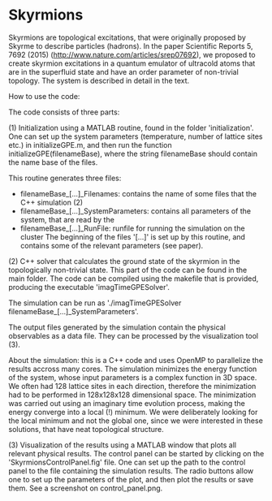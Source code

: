 # Skyrmions

Skyrmions are topological excitations, that were originally proposed by Skyrme to describe particles (hadrons). In the paper Scientific Reports 5, 7692 (2015) (http://www.nature.com/articles/srep07692), we proposed to create skyrmion excitations in a quantum emulator of ultracold atoms that are in the superfluid state and have an order parameter of non-trivial topology. The system is described in detail in the text.

How to use the code:

The code consists of three parts: 

(1) Initialization using a MATLAB routine, found in the folder 'initialization'. One can set up the system parameters (temperature, number of lattice sites etc.) in initializeGPE.m, and then run the function initializeGPE(filenameBase), where the string filenameBase should contain the name base of the files.

This routine generates three files: 
- filenameBase_[...]_Filenames: contains the name of some files that the C++ simulation (2)
- filenameBase_[...]_SystemParameters: contains all parameters of the system, that are read by the 
- filenameBase_[...]_RunFile: runfile for running the simulation on the cluster
The beginning of the files '[...]' is set up by this routine, and contains some of the relevant parameters (see paper).

(2) C++ solver that calculates the ground state of the skyrmion in the topologically non-trivial state. This part of the code can be found in the main folder.
The code can be compiled using the makefile that is provided, producing the executable 'imagTimeGPESolver'. 

The simulation can be run as './imagTimeGPESolver filenameBase_[...]_SystemParameters'.

The output files generated by the simulation contain the physical observables as a data file. They can be processed by the visualization tool (3).

About the simulation: this is a C++ code and uses OpenMP to parallelize the results accross many cores. The simulation minimizes the energy function of the system, whose input parameters is a complex function in 3D space. We often had 128 lattice sites in each direction, therefore the minimization had to be performed in 128x128x128 dimensional space. The minimization was carried out using an imaginary time evolution process, making the energy converge into a local (!) minimum. We were deliberately looking for the local minimum and not the global one, since we were interested in these solutions, that have neat topological structure. 

(3) Visualization of the results using a MATLAB window that plots all relevant physical results. The control panel can be started by clicking on the 'SkyrmionsControlPanel.fig' file. One can set up the path to the control panel to the file containing the simulation results. The radio buttons allow one to set up the parameters of the plot, and then plot the results or save them. See a screenshot on control_panel.png.
